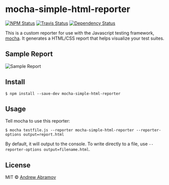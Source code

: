 mocha-simple-html-reporter
==========================

[![NPM Status][npm-img]][npm]
[![Travis Status][test-img]][travis]
[![Dependency Status][david-img]][david]

[npm]:          https://www.npmjs.org/package/mocha-simple-html-reporter
[npm-img]:      https://img.shields.io/npm/v/mocha-simple-html-reporter.svg

[travis]:       https://travis-ci.org/blond/mocha-simple-html-reporter
[test-img]:     https://img.shields.io/travis/blond/mocha-simple-html-reporter.svg?label=tests

[david]:        https://david-dm.org/blond/mocha-simple-html-reporter
[david-img]:    http://img.shields.io/david/blond/mocha-simple-html-reporter.svg?style=flat

This is a custom reporter for use with the Javascript testing framework, [mocha](http://mochajs.org/). It generates a HTML/CSS report that helps visualize your test suites.

Sample Report
-------------

![Sample Report](https://cloud.githubusercontent.com/assets/2225579/18583359/d5f0c0b6-7c12-11e6-8c73-d606497a4878.png)

Install
-------

```
$ npm install --save-dev mocha-simple-html-reporter
```

Usage
-----

Tell mocha to use this reporter:

```shell
$ mocha testfile.js --reporter mocha-simple-html-reporter --reporter-options output=report.html
```

By default, it will output to the console. To write directly to a file, use `--reporter-options output=filename.html`.

License
-------

MIT © [Andrew Abramov](https://github.com/blond)
